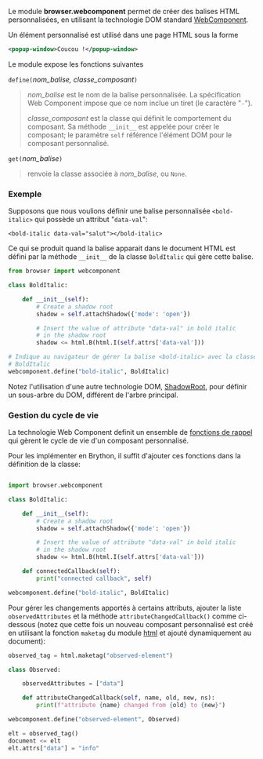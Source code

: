 Le module **browser.webcomponent** permet de créer des balises HTML
personnalisées, en utilisant la technologie DOM standard [WebComponent](https://developer.mozilla.org/en-US/docs/Web/Web_Components/Using_custom_elements).

Un élément personnalisé est utilisé dans une page HTML sous la forme

```xml
<popup-window>Coucou !</popup-window>
```

Le module expose les fonctions suivantes

`define(`_nom_balise, classe_composant_`)`

> _nom_balise_ est le nom de la balise personnalisée. La spécification
> Web Component impose que ce nom inclue un tiret (le caractère "`-`").
>
> _classe_composant_ est la classe qui définit le comportement du composant.
> Sa méthode `__init__` est appelée pour créer le composant; le paramètre
> `self` référence l'élément DOM pour le composant personnalisé.

`get(`_nom_balise_`)`

> renvoie la classe associée à _nom_balise_, ou `None`.

### Exemple

Supposons que nous voulions définir une balise personnalisée `<bold-italic>`
qui possède un attribut "`data-val`":

```
<bold-italic data-val="salut"></bold-italic>
```

Ce qui se produit quand la balise apparait dans le document HTML est défini
par la méthode `__init__` de la classe `BoldItalic` qui gère cette balise.

```python
from browser import webcomponent

class BoldItalic:

    def __init__(self):
        # Create a shadow root
        shadow = self.attachShadow({'mode': 'open'})

        # Insert the value of attribute "data-val" in bold italic
        # in the shadow root
        shadow <= html.B(html.I(self.attrs['data-val']))

# Indique au navigateur de gérer la balise <bold-italic> avec la classe
# BoldItalic
webcomponent.define("bold-italic", BoldItalic)
```

Notez l'utilisation d'une autre technologie DOM, [ShadowRoot](https://developer.mozilla.org/fr/docs/Web/API/ShadowRoot),
pour définir un sous-arbre du DOM, différent de l'arbre principal.

### Gestion du cycle de vie

La technologie Web Component definit un ensemble de [fonctions de rappel](https://developer.mozilla.org/en-US/docs/Web/Web_Components/Using_custom_elements#Using_the_lifecycle_callbacks)
qui gèrent le cycle de vie d'un composant personnalisé.

Pour les implémenter en Brython, il suffit d'ajouter ces fonctions dans la
définition de la classe:

```python

import browser.webcomponent

class BoldItalic:

    def __init__(self):
        # Create a shadow root
        shadow = self.attachShadow({'mode': 'open'})

        # Insert the value of attribute "data-val" in bold italic
        # in the shadow root
        shadow <= html.B(html.I(self.attrs['data-val']))

    def connectedCallback(self):
        print("connected callback", self)

webcomponent.define("bold-italic", BoldItalic)
```

Pour gérer les changements apportés à certains attributs, ajouter la liste
`observedAttributes` et la méthode  `attributeChangedCallback()` comme
ci-dessous (notez que cette fois un nouveau composant personnalisé est créé
en utilisant la fonction `maketag` du module [html](html.html) et ajouté 
dynamiquement au document):

```python
observed_tag = html.maketag("observed-element")

class Observed:

    observedAttributes = ["data"]

    def attributeChangedCallback(self, name, old, new, ns):
        print(f"attribute {name} changed from {old} to {new}")

webcomponent.define("observed-element", Observed)

elt = observed_tag()
document <= elt
elt.attrs["data"] = "info"
```